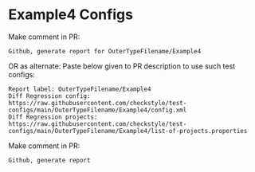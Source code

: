 # Example4 Configs
Make comment in PR:
```
Github, generate report for OuterTypeFilename/Example4
```
OR as alternate:
Paste below given to PR description to use such test configs:
```
Report label: OuterTypeFilename/Example4
Diff Regression config: https://raw.githubusercontent.com/checkstyle/test-configs/main/OuterTypeFilename/Example4/config.xml
Diff Regression projects: https://raw.githubusercontent.com/checkstyle/test-configs/main/OuterTypeFilename/Example4/list-of-projects.properties
```
Make comment in PR:
```
Github, generate report
```
